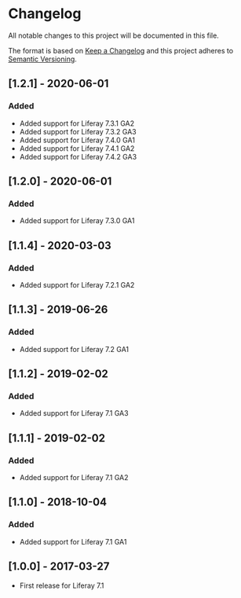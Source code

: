 # Changelog
All notable changes to this project will be documented in this file.

The format is based on [Keep a Changelog](http://keepachangelog.com/en/1.0.0/)
and this project adheres to [Semantic Versioning](http://semver.org/spec/v2.0.0.html).

## [1.2.1] - 2020-06-01
### Added
- Added support for Liferay 7.3.1 GA2
- Added support for Liferay 7.3.2 GA3
- Added support for Liferay 7.4.0 GA1
- Added support for Liferay 7.4.1 GA2
- Added support for Liferay 7.4.2 GA3

## [1.2.0] - 2020-06-01
### Added
- Added support for Liferay 7.3.0 GA1

## [1.1.4] - 2020-03-03
### Added
- Added support for Liferay 7.2.1 GA2

## [1.1.3] - 2019-06-26
### Added
- Added support for Liferay 7.2 GA1

## [1.1.2] - 2019-02-02
### Added
- Added support for Liferay 7.1 GA3

## [1.1.1] - 2019-02-02
### Added
- Added support for Liferay 7.1 GA2

## [1.1.0] - 2018-10-04
### Added
- Added support for Liferay 7.1 GA1

## [1.0.0] - 2017-03-27
- First release for Liferay 7.1